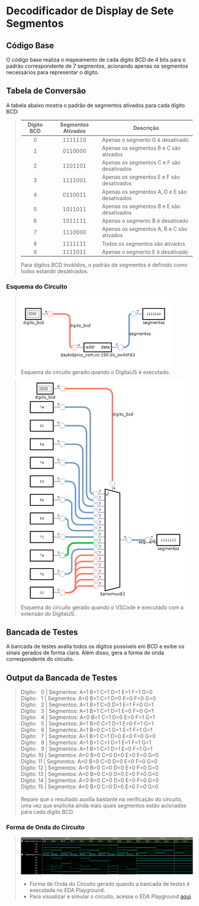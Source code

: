 # Decodificador de Display de Sete Segmentos
## Código Base
O código base realiza o mapeamento de cada dígito BCD de 4 bits para o padrão correspondente de 7 segmentos, acionando apenas os segmentos necessários para representar o dígito.

## Tabela de Conversão
A tabela abaixo mostra o padrão de segmentos ativados para cada dígito BCD:

> | **Dígito BCD** | **Segmentos Ativados** | **Descrição**                                           |
> |:--------------:|:----------------------:|---------------------------------------------------------|
> | 0              | 1111110                | Apenas o segmento G é desativado                        |
> | 1              | 0110000                | Apenas os segmentos B e C são ativados                  |
> | 2              | 1101101                | Apenas os segmentos C e F são desativados               |
> | 3              | 1111001                | Apenas os segmentos E e F são desativados               |
> | 4              | 0110011                | Apenas os segmentos A, D e E são desativados            |
> | 5              | 1011011                | Apenas os segmentos B e E são desativados               |
> | 6              | 1011111                | Apenas o segmento B é desativado                        |
> | 7              | 1110000                | Apenas os segmentos A, B e C são ativados               |
> | 8              | 1111111                | Todos os segmentos são ativados                         |
> | 9              | 1111011                | Apenas o segmento E é desativado                        |
>
> Para dígitos BCD inválidos, o padrão de segmentos é definido como todos estando desativados.

### Esquema do Circuito
> ![Esquema do circuito](https://github.com/Nayetdet/decodificador-display-sete-segmentos/blob/main/imagens/circuito-gerado-digitaljs.png)
> <br /> Esquema do circuito gerado quando o DigitalJS é executado.

> ![Esquema do circuito](https://github.com/Nayetdet/decodificador-display-sete-segmentos/blob/main/imagens/circuito-gerado-vscode.png)
> <br /> Esquema do circuito gerado quando o VSCode é executado com a extensão do DigitalJS.

## Bancada de Testes
A bancada de testes avalia todos os dígitos possíveis em BCD e exibe os sinais gerados de forma clara. Além disso, gera a forma de onda correspondente do circuito.

## Output da Bancada de Testes

> Dígito: ‎ ‎ 0 | Segmentos: A=1 B=1 C=1 D=1 E=1 F=1 G=0 <br />
> Dígito: ‎ ‎ 1 | Segmentos: A=0 B=1 C=1 D=0 E=0 F=0 G=0 <br />
> Dígito: ‎ ‎ 2 | Segmentos: A=1 B=1 C=0 D=1 E=1 F=0 G=1 <br />
> Dígito: ‎ ‎ 3 | Segmentos: A=1 B=1 C=1 D=1 E=0 F=0 G=1 <br />
> Dígito: ‎ ‎ 4 | Segmentos: A=0 B=1 C=1 D=0 E=0 F=1 G=1 <br />
> Dígito: ‎ ‎ 5 | Segmentos: A=1 B=0 C=1 D=1 E=0 F=1 G=1 <br />
> Dígito: ‎ ‎ 6 | Segmentos: A=1 B=0 C=1 D=1 E=1 F=1 G=1 <br />
> Dígito: ‎ ‎ 7 | Segmentos: A=1 B=1 C=1 D=0 E=0 F=0 G=0 <br />
> Dígito: ‎ ‎ 8 | Segmentos: A=1 B=1 C=1 D=1 E=1 F=1 G=1 <br />
> Dígito: ‎ ‎ 9 | Segmentos: A=1 B=1 C=1 D=1 E=0 F=1 G=1 <br />
> Dígito: 10 | Segmentos: A=0 B=0 C=0 D=0 E=0 F=0 G=0 <br />
> Dígito: 11 | Segmentos: A=0 B=0 C=0 D=0 E=0 F=0 G=0 <br />
> Dígito: 12 | Segmentos: A=0 B=0 C=0 D=0 E=0 F=0 G=0 <br />
> Dígito: 13 | Segmentos: A=0 B=0 C=0 D=0 E=0 F=0 G=0 <br />
> Dígito: 14 | Segmentos: A=0 B=0 C=0 D=0 E=0 F=0 G=0 <br /> 
> Dígito: 15 | Segmentos: A=0 B=0 C=0 D=0 E=0 F=0 G=0 <br />
> <br />
> Repare que o resultado auxilia bastante na verificação do circuito, uma vez que explicita ainda mais quais segmentos estão acionados para cada dígito BCD.

### Forma de Onda do Circuito
> ![Forma de Onda do Circuito](https://github.com/Nayetdet/decodificador-display-sete-segmentos/blob/main/imagens/forma-de-onda.png)
> * Forma de Onda do Circuito gerado quando a bancada de testes é executada no EDA Playground. <br />
> * Para visualizar e simular o circuito, acesse o EDA Playground [aqui](https://www.edaplayground.com/x/ZQdA).
